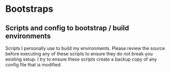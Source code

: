 # Bootstraps 
## Scripts and config to bootstrap / build environments

Scripts I personally use to build my environments. Please review the source
before executing any of these scripts to ensure they do not break you existing
setup. I try to ensure these scripts create a backup copy of any config file
that is modified.
